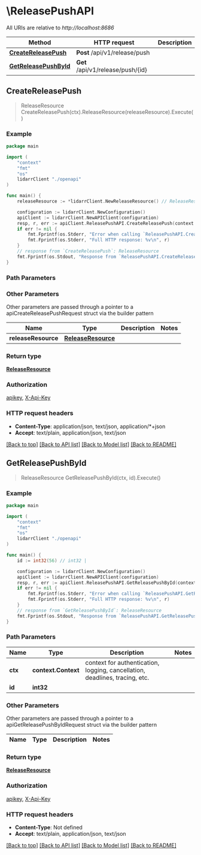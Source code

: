 # \ReleasePushAPI

All URIs are relative to *http://localhost:8686*

Method | HTTP request | Description
------------- | ------------- | -------------
[**CreateReleasePush**](ReleasePushAPI.md#CreateReleasePush) | **Post** /api/v1/release/push | 
[**GetReleasePushById**](ReleasePushAPI.md#GetReleasePushById) | **Get** /api/v1/release/push/{id} | 



## CreateReleasePush

> ReleaseResource CreateReleasePush(ctx).ReleaseResource(releaseResource).Execute()



### Example

```go
package main

import (
    "context"
    "fmt"
    "os"
    lidarrClient "./openapi"
)

func main() {
    releaseResource := *lidarrClient.NewReleaseResource() // ReleaseResource |  (optional)

    configuration := lidarrClient.NewConfiguration()
    apiClient := lidarrClient.NewAPIClient(configuration)
    resp, r, err := apiClient.ReleasePushAPI.CreateReleasePush(context.Background()).ReleaseResource(releaseResource).Execute()
    if err != nil {
        fmt.Fprintf(os.Stderr, "Error when calling `ReleasePushAPI.CreateReleasePush``: %v\n", err)
        fmt.Fprintf(os.Stderr, "Full HTTP response: %v\n", r)
    }
    // response from `CreateReleasePush`: ReleaseResource
    fmt.Fprintf(os.Stdout, "Response from `ReleasePushAPI.CreateReleasePush`: %v\n", resp)
}
```

### Path Parameters



### Other Parameters

Other parameters are passed through a pointer to a apiCreateReleasePushRequest struct via the builder pattern


Name | Type | Description  | Notes
------------- | ------------- | ------------- | -------------
 **releaseResource** | [**ReleaseResource**](ReleaseResource.md) |  | 

### Return type

[**ReleaseResource**](ReleaseResource.md)

### Authorization

[apikey](../README.md#apikey), [X-Api-Key](../README.md#X-Api-Key)

### HTTP request headers

- **Content-Type**: application/json, text/json, application/*+json
- **Accept**: text/plain, application/json, text/json

[[Back to top]](#) [[Back to API list]](../README.md#documentation-for-api-endpoints)
[[Back to Model list]](../README.md#documentation-for-models)
[[Back to README]](../README.md)


## GetReleasePushById

> ReleaseResource GetReleasePushById(ctx, id).Execute()



### Example

```go
package main

import (
    "context"
    "fmt"
    "os"
    lidarrClient "./openapi"
)

func main() {
    id := int32(56) // int32 | 

    configuration := lidarrClient.NewConfiguration()
    apiClient := lidarrClient.NewAPIClient(configuration)
    resp, r, err := apiClient.ReleasePushAPI.GetReleasePushById(context.Background(), id).Execute()
    if err != nil {
        fmt.Fprintf(os.Stderr, "Error when calling `ReleasePushAPI.GetReleasePushById``: %v\n", err)
        fmt.Fprintf(os.Stderr, "Full HTTP response: %v\n", r)
    }
    // response from `GetReleasePushById`: ReleaseResource
    fmt.Fprintf(os.Stdout, "Response from `ReleasePushAPI.GetReleasePushById`: %v\n", resp)
}
```

### Path Parameters


Name | Type | Description  | Notes
------------- | ------------- | ------------- | -------------
**ctx** | **context.Context** | context for authentication, logging, cancellation, deadlines, tracing, etc.
**id** | **int32** |  | 

### Other Parameters

Other parameters are passed through a pointer to a apiGetReleasePushByIdRequest struct via the builder pattern


Name | Type | Description  | Notes
------------- | ------------- | ------------- | -------------


### Return type

[**ReleaseResource**](ReleaseResource.md)

### Authorization

[apikey](../README.md#apikey), [X-Api-Key](../README.md#X-Api-Key)

### HTTP request headers

- **Content-Type**: Not defined
- **Accept**: text/plain, application/json, text/json

[[Back to top]](#) [[Back to API list]](../README.md#documentation-for-api-endpoints)
[[Back to Model list]](../README.md#documentation-for-models)
[[Back to README]](../README.md)

